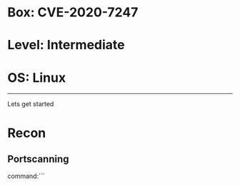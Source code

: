 # Box: CVE-2020-7247
# Level: Intermediate
# OS: Linux
<hr>

Lets get started

# Recon

## Portscanning

command:```
